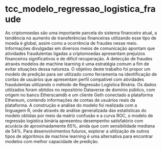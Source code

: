 # tcc_modelo_regressao_logistica_fraude

  As criptomoedas são uma importante parcela do sistema financeiro atual, a tendência no aumento de transferências financeiras utilizando esse tipo de moeda é global, assim como a ocorrência de fraudes nesse meio. Informações divulgadas em diversos meios de comunicação apontam que atividades fraudulentas ligadas a criptomoedas apresentam prejuízos financeiros significativos e de difícil recuperação. A detecção de fraudes através modelos de machine learning é uma estratégia comum a fim de evitar situações dessa natureza. O objetivo deste trabalho foi propor um modelo de predição para ser utilizado como ferramenta na identificação de contas de usuários que apresentam perfil compatível com atividades fraudulentas utilizando o método de Regressão Logística Binária. Os dados utilizados foram obtidos no repositório Dataverse de domínio público, com origem no banco Etherscamdb e um cliente Geth conectado a plataforma Ethereum, contendo informações de contas de usuários reais da plataforma. A construção e análise do modelo foi realizada com a linguagem R, onde através de análise generalizada das estatísticas do modelo obtidas por meio da matriz confusão e a curva ROC, o modelo de regressão logística binária apresentou desempenho satisfatório com acurácia de aproximadamente 65%, ainda que com sensibilidade mediana de 54%. Para desenvolvimentos futuros, explorar a utilização de outros tipos de algoritmos de machine learning é uma alternativa para encontrar modelos com melhor capacidade de predição.
